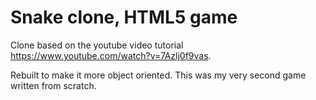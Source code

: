 # Snake clone, HTML5 game #
Clone based on the youtube video tutorial https://www.youtube.com/watch?v=7Azlj0f9vas.

Rebuilt to make it more object oriented.
This was my very second game written from scratch.